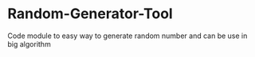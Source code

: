 # Random-Generator-Tool
Code module to easy way to generate random number and can be use in big algorithm

